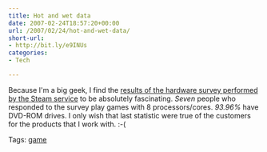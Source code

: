 ```yaml
---
title: Hot and wet data
date: 2007-02-24T18:57:20+00:00
url: /2007/02/24/hot-and-wet-data/
short-url:
- http://bit.ly/e9INUs
categories:
- Tech

---
```

<div class='microid-mailto+http:sha1:996c88bb9e0c4c0104b942e78440de9ff0187a0c'>

Because I'm a big geek, I find the <a href="http://www.steampowered.com/status/survey.html">results of the hardware survey performed by the Steam service</a> to be absolutely fascinating. <em>Seven</em> people who responded to the survey play games with 8 processors/cores. <em>93.96%</em> have DVD-ROM drives. I only wish that last statistic were true of the customers for the products that I work with. :-(

</div>

<div class="st-post-tags">
Tags: <a href="http://www.cavort.org/tag/game/" title="game" rel="tag">game</a><br />
</div>